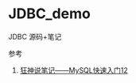 # JDBC_demo

JDBC 源码+笔记

参考
1. [狂神说笔记——MySQL快速入门12]((https://www.cnblogs.com/gh110/p/15153660.html#10.JDBC)https://www.cnblogs.com/gh110/p/15153660.html#10.JDBC)
